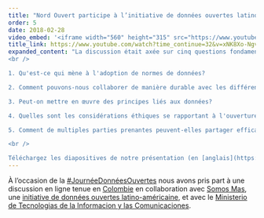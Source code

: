 ```yaml
---
title: "Nord Ouvert participe à l’initiative de données ouvertes latino-américaine Somos Mas (en anglais et en espagnol)"
order: 5
date: 2018-02-28
video_embed: '<iframe width="560" height="315" src="https://www.youtube-nocookie.com/embed/xNK8Xo-NgvY" frameborder="0" allow="accelerometer; encrypted-media; gyroscope; picture-in-picture" allowfullscreen></iframe>'
title_link: https://www.youtube.com/watch?time_continue=32&v=xNK8Xo-NgvY
expanded_content: "La discussion était axée sur cinq questions fondamentales :
<br />

1. Qu'est-ce qui mène à l'adoption de normes de données?

2. Comment pouvons-nous collaborer de manière durable avec les différents intervenants et les utilisateurs de données?

3. Peut-on mettre en œuvre des principes liés aux données?

4. Quelles sont les considérations éthiques se rapportant à l'ouverture des données?

5. Comment de multiples parties prenantes peuvent-elles partager efficacement les données?

<br />

Téléchargez les diapositives de notre présentation (en [anglais](https://docs.google.com/presentation/d/1-ZUYZ4cymijODsPGkyjgod0z4cmitBn6XGcCWQMDItk/edit#slide=id.g3416126efc_7_2) ou en [espagnol](https://docs.google.com/presentation/d/13f3qJOQtC8iUHrPRJl--9Q2OL7jG1YtTsdI8RnAkcz0/edit#slide=id.p8)) ou regardez la vidéo [ici](https://www.youtube.com/watch?time_continue=32&v=xNK8Xo-NgvY)."
---
```

À l’occasion de la [#JournéeDonnéesOuvertes](https://twitter.com/hashtag/OpenDataDay?src=hash) nous avons pris part à une discussion en ligne tenue en [Colombie](https://twitter.com/hashtag/Colombia?src=hash) en collaboration avec [Somos Mas](https://somosmas.org/), une [initiative de données ouvertes latino-américaine](https://idatosabiertos.org/en/), et avec le [Ministerio de Tecnologias de la Informacion y las Comunicaciones](http://www.mintic.gov.co/portal/604/w3-channel.html).
